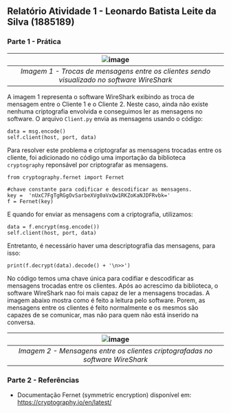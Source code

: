 ## Relatório Atividade 1 - Leonardo Batista Leite da Silva (1885189)

### Parte 1 - Prática


| ![image](https://user-images.githubusercontent.com/31395627/144533609-a71b924a-4914-4ac3-b129-28c8c3bbd977.png) |
|:--:| 
| *Imagem 1 - Trocas de mensagens entre os clientes sendo visualizado no software WireShark* |

A imagem 1 representa o software WireShark exibindo as troca de mensagem entre o Cliente 1 e o Cliente 2. 
Neste caso, ainda não existe nenhuma criptografia envolvida e conseguimos ler as mensagens no software.
O arquivo `Client.py` envia as mensagens usando o código:

    data = msg.encode()
    self.client(host, port, data)  
  
Para resolver este problema e criptografar as mensagens trocadas entre os cliente, foi adicionado no código
uma importação da biblioteca `cryptography` reponsável por criptografar as mensagens.

    from cryptography.fernet import Fernet

    #chave constante para codificar e descodificar as mensagens.
    key =  'nUxC7FgTgRGgOvSarbeXVg0aVxQw1RKZoKaNJDFRvbk='
    f = Fernet(key)
  
E quando for enviar as mensagens com a criptografia, utilizamos:

    data = f.encrypt(msg.encode())
    self.client(host, port, data)

Entretanto, é necessário haver uma descriptografia das mensagens, para isso:

    print(f.decrypt(data).decode() + '\n>>')

No código temos uma chave única para codifiar e descodificar as mensagens trocadas entre os clientes.
Após ao acrescimo da biblioteca, o software WireShark nao foi mais capaz de ler a mensagens trocadas.
A imagem abaixo mostra como é feito a leitura pelo software.
Porem, as mensagens entre os clientes é feito normalmente e os mesmos são capazes de se comunicar, mas não para quem não está inserido na conversa.



| ![image](https://user-images.githubusercontent.com/31395627/144628644-37e49ff3-464d-4cb8-8303-bba67bae02e5.png) |
|:--:| 
| *Imagem 2 - Mensagens entre os clientes criptografadas no software WireShark* |


### Parte 2 - Referências
- Documentação Fernet (symmetric encryption) disponível em: https://cryptography.io/en/latest/

